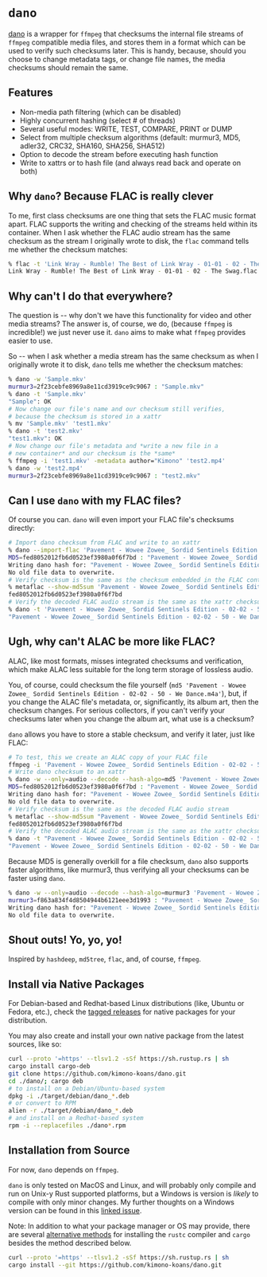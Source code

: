 # `dano`

[dano](https://github.com/kimono-koans/dano) is a wrapper for `ffmpeg` that checksums the internal file streams of `ffmpeg` compatible media files, and stores them in a format which can be used to verify such checksums later.  This is handy, because, should you choose to change metadata tags, or change file names, the media checksums should remain the same.

## Features

* Non-media path filtering (which can be disabled)
* Highly concurrent hashing (select # of threads)
* Several useful modes: WRITE, TEST, COMPARE, PRINT or DUMP
* Select from multiple checksum algorithms (default: murmur3, MD5, adler32, CRC32, SHA160, SHA256, SHA512)
* Option to decode the stream before executing hash function
* Write to xattrs or to hash file (and always read back and operate on both)

## Why `dano`? Because FLAC is really clever

To me, first class checksums are one thing that sets the FLAC music format apart.  FLAC supports the writing and checking of the streams held within its container.  When I ask whether the FLAC audio stream has the same checksum as the stream I originally wrote to disk, the `flac` command tells me whether the checksum matches:

```bash
% flac -t 'Link Wray - Rumble! The Best of Link Wray - 01-01 - 02 - The Swag.flac'
Link Wray - Rumble! The Best of Link Wray - 01-01 - 02 - The Swag.flac: ok
```

## Why can't I do that everywhere?

The question is -- why don't we have this functionality for video and other media streams?  The answer is, of course, we do, (because `ffmpeg` is incredible!) we just never use it.  `dano` aims to make what `ffmpeg` provides easier to use.

So -- when I ask whether a media stream has the same checksum as when I originally wrote it to disk, `dano` tells me whether the checksum matches:

```bash
% dano -w 'Sample.mkv'
murmur3=2f23cebfe8969a8e11cd3919ce9c9067 : "Sample.mkv"
% dano -t 'Sample.mkv'
"Sample": OK
# Now change our file's name and our checksum still verifies,
# because the checksum is stored in a xattr
% mv 'Sample.mkv' 'test1.mkv'
% dano -t 'test2.mkv'
"test1.mkv": OK
# Now change our file's metadata and *write a new file in a 
# new container* and our checksum is the *same*
% ffmpeg -i 'test1.mkv' -metadata author="Kimono" 'test2.mp4'
% dano -w 'test2.mp4'
murmur3=2f23cebfe8969a8e11cd3919ce9c9067 : "test2.mkv"
```
## Can I use `dano` with my FLAC files?

Of course you can.  `dano` will even import your FLAC file's checksums directly:

```bash
# Import dano checksum from FLAC and write to an xattr
% dano --import-flac 'Pavement - Wowee Zowee_ Sordid Sentinels Edition - 02-02 - 50 - We Dance.flac'
MD5=fed8052012fb6d0523ef3980a0f6f7bd : "Pavement - Wowee Zowee_ Sordid Sentinels Edition - 02-02 - 50 - We Dance.flac"
Writing dano hash for: "Pavement - Wowee Zowee_ Sordid Sentinels Edition - 02-02 - 50 - We Dance.flac"
No old file data to overwrite.
# Verify checksum is the same as the checksum embedded in the FLAC container
% metaflac --show-md5sum 'Pavement - Wowee Zowee_ Sordid Sentinels Edition - 02-02 - 50 - We Dance.flac'
fed8052012fb6d0523ef3980a0f6f7bd
# Verify the decoded FLAC audio stream is the same as the xattr checksum
% dano -t 'Pavement - Wowee Zowee_ Sordid Sentinels Edition - 02-02 - 50 - We Dance.flac'
"Pavement - Wowee Zowee_ Sordid Sentinels Edition - 02-02 - 50 - We Dance.flac": OK
```

## Ugh, why can't ALAC be more like FLAC?

ALAC, like most formats, misses integrated checksums and verification, which make ALAC less suitable for the long term storage of lossless audio.

You, of course, could checksum the file yourself (`md5 'Pavement - Wowee Zowee_ Sordid Sentinels Edition - 02-02 - 50 - We Dance.m4a'`), but, if you change the ALAC file's metadata, or, significantly, its album art, then the checksum changes.  For serious collectors, if you can't verify your checksums later when you change the album art, what use is a checksum?

`dano` allows you have to store a stable checksum, and verify it later, just like FLAC:

```bash
# To test, this we create an ALAC copy of your FLAC file
ffmpeg -i 'Pavement - Wowee Zowee_ Sordid Sentinels Edition - 02-02 - 50 - We Dance.flac' -acodec alac 'Pavement - Wowee Zowee_ Sordid Sentinels Edition - 02-02 - 50 - We Dance.m4a'
# Write dano checksum to an xattr
% dano -w --only=audio --decode --hash-algo=md5 'Pavement - Wowee Zowee_ Sordid Sentinels Edition - 02-02 - 50 - We Dance.m4a'
MD5=fed8052012fb6d0523ef3980a0f6f7bd : "Pavement - Wowee Zowee_ Sordid Sentinels Edition - 02-02 - 50 - We Dance.m4a"
Writing dano hash for: "Pavement - Wowee Zowee_ Sordid Sentinels Edition - 02-02 - 50 - We Dance.m4a"
No old file data to overwrite.
# Verify checksum is the same as the decoded FLAC audio stream
% metaflac --show-md5sum "Pavement - Wowee Zowee_ Sordid Sentinels Edition - 02-02 - 50 - We Dance.flac"
fed8052012fb6d0523ef3980a0f6f7bd
# Verify the decoded ALAC audio stream is the same as the xattr checksum
% dano -t "Pavement - Wowee Zowee_ Sordid Sentinels Edition - 02-02 - 50 - We Dance.m4a"
"Pavement - Wowee Zowee_ Sordid Sentinels Edition - 02-02 - 50 - We Dance.m4a": OK
```

Because MD5 is generally overkill for a file checksum, `dano` also supports faster algorithms, like murmur3, thus verifying all your checksums can be faster using `dano`.

```bash
% dano -w --only=audio --decode --hash-algo=murmur3 'Pavement - Wowee Zowee_ Sordid Sentinels Edition - 02-02 - 50 - We Dance.m4a'
murmur3=f863a834f4d8504944b6121eee3d1993 : "Pavement - Wowee Zowee_ Sordid Sentinels Edition - 02-02 - 50 - We Dance.m4a"
Writing dano hash for: "Pavement - Wowee Zowee_ Sordid Sentinels Edition - 02-02 - 50 - We Dance.m4a"
No old file data to overwrite.
```

## Shout outs! Yo, yo, yo!

Inspired by `hashdeep`, `md5tree`, `flac`, and, of course, `ffmpeg`.

## Install via Native Packages

For Debian-based and Redhat-based Linux distributions (like, Ubuntu or Fedora, etc.), check the [tagged releases](https://github.com/kimono-koans/dano/tags) for native packages for your distribution.  

You may also create and install your own native package from the latest sources, like so:

```bash
curl --proto '=https' --tlsv1.2 -sSf https://sh.rustup.rs | sh
cargo install cargo-deb 
git clone https://github.com/kimono-koans/dano.git
cd ./dano/; cargo deb
# to install on a Debian/Ubuntu-based system
dpkg -i ./target/debian/dano_*.deb
# or convert to RPM 
alien -r ./target/debian/dano_*.deb
# and install on a Redhat-based system
rpm -i --replacefiles ./dano*.rpm
```

## Installation from Source

For now, `dano` depends on `ffmpeg`.  

`dano` is only tested on MacOS and Linux, and will probably only compile and run on Unix-y Rust supported platforms, but a Windows is version is *likely* to compile with only minor changes.  My further thoughts on a Windows version can be found in this [linked issue](https://github.com/kimono-koans/dano/issues/3).

Note: In addition to what your package manager or OS may provide, there are several [alternative methods](https://rust-lang.github.io/rustup/installation/other.html) for installing the `rustc` compiler and `cargo` besides the method described below.

```bash
curl --proto '=https' --tlsv1.2 -sSf https://sh.rustup.rs | sh 
cargo install --git https://github.com/kimono-koans/dano.git 
```